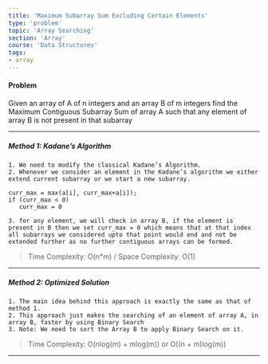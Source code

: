 ```yaml
---
title: 'Maximum Subarray Sum Excluding Certain Elements'
type: 'problem'
topic: 'Array Searching'
section: 'Array'
course: 'Data Structures'
tags:
- array
---
```

#### Problem
Given an array of A of n integers and an array B of m integers find the Maximum Contiguous Subarray Sum of array A such that any element of array B is not present in that subarray

---
##### Method 1: Kadane’s Algorithm
```
1. We need to modify the classical Kadane’s Algorithm.
2. Whenever we consider an element in the Kadane’s algorithm we either extend current subarray or we start a new subarray.

curr_max = max(a[i], curr_max+a[i]);
if (curr_max < 0)
   curr_max = 0

3. for any element, we will check in array B, if the element is present in B then we set curr_max = 0 which means that at that index all subarrays we considered upto that point would end and not be extended further as no further contiguous arrays can be formed.
```
> Time Complexity: O(n*m) / Space Complexity: O(1)
---
##### Method 2: Optimized Solution
```
1. The main idea behind this approach is exactly the same as that of method 1.
2. This approach just makes the searching of an element of array A, in array B, faster by using Binary Search
3. Note: We need to sort the Array B to apply Binary Search on it.
```
> Time Complexity: O(nlog(m) + mlog(m)) or O((n + m)log(m))
---